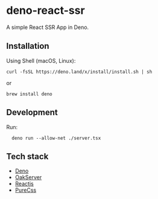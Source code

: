 # deno-react-ssr
A simple React SSR App in Deno.

## Installation
Using Shell (macOS, Linux):
```
curl -fsSL https://deno.land/x/install/install.sh | sh
```
or
```
brew install deno
```

## Development
Run:
```ssh
  deno run --allow-net ./server.tsx
```

## Tech stack
- [Deno](https://deno.land/)
- [OakServer](https://github.com/oakserver/oak)
- [Reactjs](https://reactjs.org/)
- [PureCss](https://purecss.io/)
